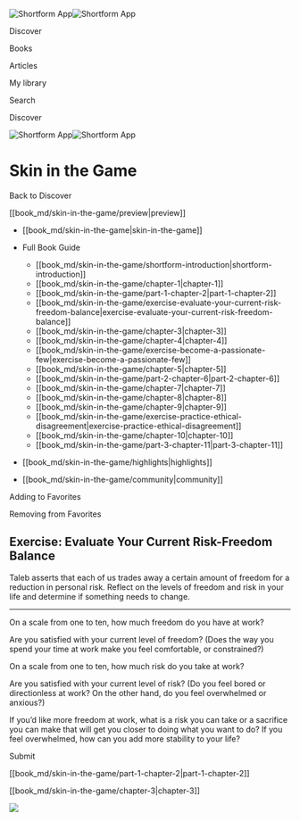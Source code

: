 ![Shortform App](/img/logo.36a2399e.svg)![Shortform App](/img/logo-dark.70c1b072.svg)

Discover

Books

Articles

My library

Search

Discover

![Shortform App](/img/logo.36a2399e.svg)![Shortform App](/img/logo-dark.70c1b072.svg)

# Skin in the Game

Back to Discover

[[book_md/skin-in-the-game/preview|preview]]

  * [[book_md/skin-in-the-game|skin-in-the-game]]
  * Full Book Guide

    * [[book_md/skin-in-the-game/shortform-introduction|shortform-introduction]]
    * [[book_md/skin-in-the-game/chapter-1|chapter-1]]
    * [[book_md/skin-in-the-game/part-1-chapter-2|part-1-chapter-2]]
    * [[book_md/skin-in-the-game/exercise-evaluate-your-current-risk-freedom-balance|exercise-evaluate-your-current-risk-freedom-balance]]
    * [[book_md/skin-in-the-game/chapter-3|chapter-3]]
    * [[book_md/skin-in-the-game/chapter-4|chapter-4]]
    * [[book_md/skin-in-the-game/exercise-become-a-passionate-few|exercise-become-a-passionate-few]]
    * [[book_md/skin-in-the-game/chapter-5|chapter-5]]
    * [[book_md/skin-in-the-game/part-2-chapter-6|part-2-chapter-6]]
    * [[book_md/skin-in-the-game/chapter-7|chapter-7]]
    * [[book_md/skin-in-the-game/chapter-8|chapter-8]]
    * [[book_md/skin-in-the-game/chapter-9|chapter-9]]
    * [[book_md/skin-in-the-game/exercise-practice-ethical-disagreement|exercise-practice-ethical-disagreement]]
    * [[book_md/skin-in-the-game/chapter-10|chapter-10]]
    * [[book_md/skin-in-the-game/part-3-chapter-11|part-3-chapter-11]]
  * [[book_md/skin-in-the-game/highlights|highlights]]
  * [[book_md/skin-in-the-game/community|community]]



Adding to Favorites 

Removing from Favorites 

## Exercise: Evaluate Your Current Risk-Freedom Balance

Taleb asserts that each of us trades away a certain amount of freedom for a reduction in personal risk. Reflect on the levels of freedom and risk in your life and determine if something needs to change.

* * *

On a scale from one to ten, how much freedom do you have at work?

Are you satisfied with your current level of freedom? (Does the way you spend your time at work make you feel comfortable, or constrained?)

On a scale from one to ten, how much risk do you take at work?

Are you satisfied with your current level of risk? (Do you feel bored or directionless at work? On the other hand, do you feel overwhelmed or anxious?)

If you’d like more freedom at work, what is a risk you can take or a sacrifice you can make that will get you closer to doing what you want to do? If you feel overwhelmed, how can you add more stability to your life?

Submit 

[[book_md/skin-in-the-game/part-1-chapter-2|part-1-chapter-2]]

[[book_md/skin-in-the-game/chapter-3|chapter-3]]

![](https://bat.bing.com/action/0?ti=56018282&Ver=2&mid=66b77db7-09c9-4fbe-9e3c-df1959a3fd21&sid=f30c5e70639211ee87d33f0876d93783&vid=f30c9700639211eeb3a75d830392c94f&vids=0&msclkid=N&pi=0&lg=en-US&sw=800&sh=600&sc=24&nwd=1&tl=Shortform%20%7C%20Skin%20in%20the%20Game&p=https%3A%2F%2Fwww.shortform.com%2Fapp%2Fbook%2Fskin-in-the-game%2Fexercise-evaluate-your-current-risk-freedom-balance&r=&lt=716&evt=pageLoad&sv=1&rn=614801)
